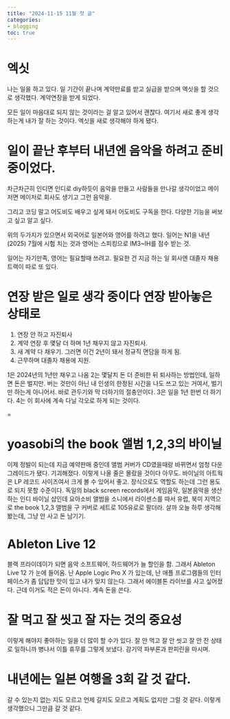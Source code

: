 ```yaml
---
title: "2024-11-15 11월 첫 글"
categories:
- blogging
toc: true
---
```


엑싯
=
나는 일을 하고 있다.
일 기간이 끝나며 계약만료를 받고 실급을 받으며 엑싯을 할 것으로 생각했다.
계약연장을 받게 되었다.

모든 일이 마음대로 되지 않는 것이라는 걸 알고 있어서 괜찮다.
여기서 새로 좋게 생각하는게 내가 잘 하는 것이다.
엑싯을 새로 생각해야 하게 됐다.


일이 끝난 후부터 내년엔 음악을 하려고 준비중이었다.
=
차근차근히 인디면 인디로 diy하듯이 음악을 만들고 사람들을 만나갈 생각이었고
메이저면 메이저로 회사도 생기고 그런 음악을.

그리고 코딩 말고 어도비도 배우고 싶게 돼서 어도비도 구독을 한다.
다양한 기능을 써보고 싶고 알고 싶다.

위의 두가지가 있으면서 외국어로 일본어와 영어를 하려고 했다.
일어는 N1을 내년(2025) 7월에 시험 치는 것과
영어는 스피킹으로 IM3~IH를 점수 받는 것.

일어는 자기만족, 영어는 필요할때 쓰려고.
필요한 건 지금 하는 일 회사엔 대졸자 채용 트랙이 따로 또 있다.


연장 받은 일로 생각 중이다
연장 받아놓은 상태로
=
1. 연장 안 하고 자진퇴사
2. 계약 연장 후 몇달 더 하며 1년 채우지 않고 자진퇴사.
3. 새 계약 다 채우기. 그러면 이건 2년이 돼서 정규직 면담을 하게 됨.
4. 근무하며 대졸자 채용에 지원.

1은 2024년의 1년만 채우고 나옴
2는 몇달치 돈 더 준비한 뒤 퇴사하는 방법인데, 일하면 돈은 벌지만. 버는 것만이 아닌 내 인생의 한정된 시간을 나도 쓰고 있는 거여서, 벌기만 하는게 아니어서. 바로 관두기와 막 더하기의 절충안이다.
3은 일을 1년 한번 더 하기다.
4는 이 회사에 계속 다닐 각오로 하게 되는 것이다.

=

yoasobi의 the book 앨범 1,2,3의 바이닐
=
이제 정발이 되는데 지금 예약판매 중인데 앨범 커버가 CD였을때랑 바뀌면서 엄청 다운그레이드가 됐다. 기괴해졌다.
이렇게 나올 줄은 몰랐을 것이다 아무도.
바이닐의 아트웍은 LP 레코드 사이즈여서 크게 볼 수 있어서 좋고. 장식으로도 역할도 하는데 그런 용도로 되지 못할 수준이다.
독일의 black screen records에서 게임음악, 일본음악을 생산하는 인디 바이닐 샵인데 요아소비 앨범을 소니에서 라이센스를 따서 유럽, 북미 지역으로 the book 1,2,3 앨범을 구 커버로 세트로 105유로로 팔더라.
살까 오늘 하루 생각해봤는데, 그냥 안 사고 돈 남기기.


Ableton Live 12
=
블랙 프라이데이가 되면 음악 소프트웨어, 하드웨어가 늘 할인을 함.
그래서 Ableton Live 12 가 눈에 들어옴.
난 Apple Logic Pro X 가 있는데, 난 애플 프로그램들의 인터페이스가 좀 답답한 맛이 있고 내가 맞지 않는다. 그래서 에이블톤 라이브를 사고 싶어졌다.
근데 이거도 적은 돈이 아니다. 계속 돈을 쓴다.


잘 먹고 잘 씻고 잘 자는 것의 중요성
=
이렇게 해야지
좋아하는 일을 더 많이 할 수가 있다.
잘 안 먹고 잘 안 씻고 잘 안 잔 상태로 일하니까
병나서 이틀 휴무를 그렇게 보냈다. 감기약 파부론과 판피린을 마시며.


내년에는 일본 여행을 3회 갈 것 같다.
=
갈 수 있는지 없는 지도 모르고 언제 갈지도 모르고 계획도 없지만
그럴 것 같다. 이렇게 생각했으니 그만큼 갈 것 같다.